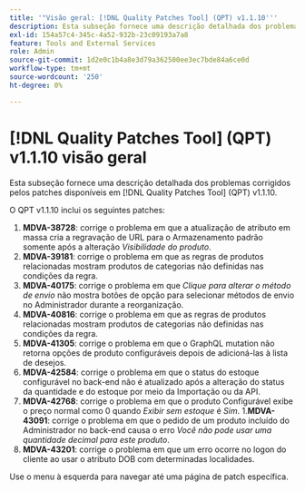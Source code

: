 ```yaml
---
title: '"Visão geral: [!DNL Quality Patches Tool] (QPT) v1.1.10'''
description: Esta subseção fornece uma descrição detalhada dos problemas corrigidos pelos patches disponíveis em [!DNL Quality Patches Tool] (QPT) v1.1.10.
exl-id: 154a57c4-345c-4a52-932b-23c09193a7a8
feature: Tools and External Services
role: Admin
source-git-commit: 1d2e0c1b4a8e3d79a362500ee3ec7bde84a6ce0d
workflow-type: tm+mt
source-wordcount: '250'
ht-degree: 0%

---
```


# [!DNL Quality Patches Tool] (QPT) v1.1.10 visão geral

Esta subseção fornece uma descrição detalhada dos problemas corrigidos pelos patches disponíveis em [!DNL Quality Patches Tool] (QPT) v1.1.10.

O QPT v1.1.10 inclui os seguintes patches:

1. **MDVA-38728**: corrige o problema em que a atualização de atributo em massa cria a regravação de URL para o Armazenamento padrão somente após a alteração *Visibilidade do produto*.
1. **MDVA-39181**: corrige o problema em que as regras de produtos relacionadas mostram produtos de categorias não definidas nas condições da regra.
1. **MDVA-40175**: corrige o problema em que *Clique para alterar o método de envio* não mostra botões de opção para selecionar métodos de envio no Administrador durante a reorganização.
1. **MDVA-40816**: corrige o problema em que as regras de produtos relacionadas mostram produtos de categorias não definidas nas condições da regra.
1. **MDVA-41305**: corrige o problema em que o GraphQL mutation não retorna opções de produto configuráveis depois de adicioná-las à lista de desejos.
1. **MDVA-42584**: corrige o problema em que o status do estoque configurável no back-end não é atualizado após a alteração do status da quantidade e do estoque por meio da Importação ou da API.
1. **MDVA-42768**: corrige o problema em que o produto Configurável exibe o preço normal como 0 quando *Exibir sem estoque* é *Sim*.
1.**MDVA-43091**: corrige o problema em que o pedido de um produto incluído do Administrador no back-end causa o erro *Você não pode usar uma quantidade decimal para este produto*.
1. **MDVA-43201**: corrige o problema em que um erro ocorre no logon do cliente ao usar o atributo DOB com determinadas localidades.

Use o menu à esquerda para navegar até uma página de patch específica.
